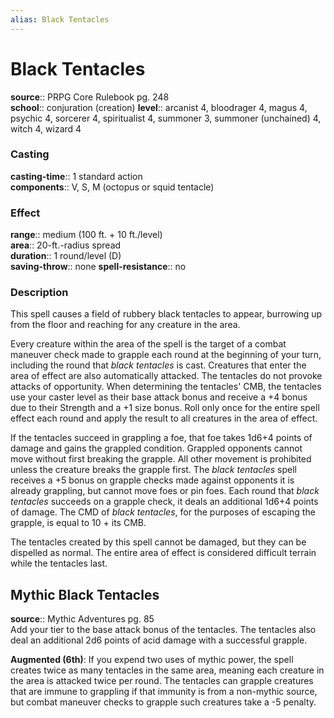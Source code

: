 ```yaml
---
alias: Black Tentacles
---
```


# Black Tentacles 

**source**:: PRPG Core Rulebook pg. 248  
**school**:: conjuration (creation)
**level**:: arcanist 4, bloodrager 4, magus 4, psychic 4, sorcerer 4, spiritualist 4, summoner 3, summoner (unchained) 4, witch 4, wizard 4

### Casting 

**casting-time**:: 1 standard action  
**components**:: V, S, M (octopus or squid tentacle)

### Effect 

**range**:: medium (100 ft. + 10 ft./level)  
**area**:: 20-ft.-radius spread  
**duration**:: 1 round/level (D)  
**saving-throw**:: none
**spell-resistance**:: no

### Description 

This spell causes a field of rubbery black tentacles to appear, burrowing up from the floor and reaching for any creature in the area.  
  
Every creature within the area of the spell is the target of a combat maneuver check made to grapple each round at the beginning of your turn, including the round that *black tentacles* is cast. Creatures that enter the area of effect are also automatically attacked. The tentacles do not provoke attacks of opportunity. When determining the tentacles' CMB, the tentacles use your caster level as their base attack bonus and receive a +4 bonus due to their Strength and a +1 size bonus. Roll only once for the entire spell effect each round and apply the result to all creatures in the area of effect.  
  
If the tentacles succeed in grappling a foe, that foe takes 1d6+4 points of damage and gains the grappled condition. Grappled opponents cannot move without first breaking the grapple. All other movement is prohibited unless the creature breaks the grapple first. The *black tentacles* spell receives a +5 bonus on grapple checks made against opponents it is already grappling, but cannot move foes or pin foes. Each round that *black tentacles* succeeds on a grapple check, it deals an additional 1d6+4 points of damage. The CMD of *black tentacles*, for the purposes of escaping the grapple, is equal to 10 + its CMB.  
  
The tentacles created by this spell cannot be damaged, but they can be dispelled as normal. The entire area of effect is considered difficult terrain while the tentacles last.

## Mythic Black Tentacles 

**source**:: Mythic Adventures pg. 85  
Add your tier to the base attack bonus of the tentacles. The tentacles also deal an additional 2d6 points of acid damage with a successful grapple.  
  
**Augmented (6th)**: If you expend two uses of mythic power, the spell creates twice as many tentacles in the same area, meaning each creature in the area is attacked twice per round. The tentacles can grapple creatures that are immune to grappling if that immunity is from a non-mythic source, but combat maneuver checks to grapple such creatures take a -5 penalty.

